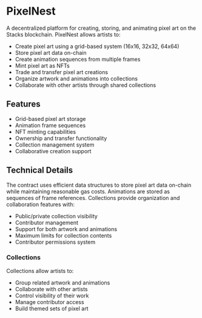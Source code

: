 # PixelNest

A decentralized platform for creating, storing, and animating pixel art on the Stacks blockchain. PixelNest allows artists to:

- Create pixel art using a grid-based system (16x16, 32x32, 64x64)
- Store pixel art data on-chain
- Create animation sequences from multiple frames
- Mint pixel art as NFTs
- Trade and transfer pixel art creations
- Organize artwork and animations into collections
- Collaborate with other artists through shared collections

## Features
- Grid-based pixel art storage
- Animation frame sequences
- NFT minting capabilities 
- Ownership and transfer functionality
- Collection management system
- Collaborative creation support

## Technical Details
The contract uses efficient data structures to store pixel art data on-chain while maintaining reasonable gas costs. Animations are stored as sequences of frame references. Collections provide organization and collaboration features with:

- Public/private collection visibility
- Contributor management
- Support for both artwork and animations
- Maximum limits for collection contents
- Contributor permissions system

### Collections
Collections allow artists to:
- Group related artwork and animations
- Collaborate with other artists
- Control visibility of their work
- Manage contributor access
- Build themed sets of pixel art
